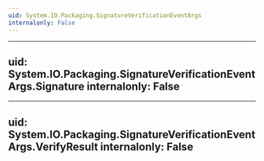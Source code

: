 ```yaml
---
uid: System.IO.Packaging.SignatureVerificationEventArgs
internalonly: False
---
```


---
uid: System.IO.Packaging.SignatureVerificationEventArgs.Signature
internalonly: False
---

---
uid: System.IO.Packaging.SignatureVerificationEventArgs.VerifyResult
internalonly: False
---
